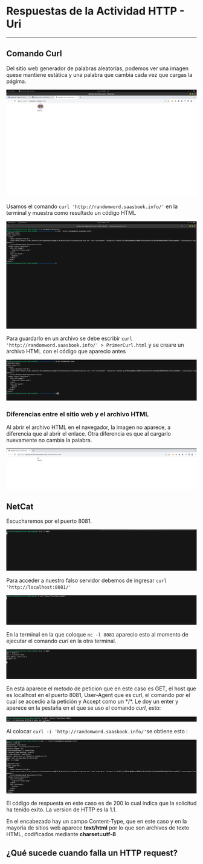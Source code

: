 # Respuestas de la Actividad HTTP - Uri

---

## Comando Curl

Del sitio web generador de palabras aleatorias, podemos ver una imagen quese mantiene estática y una palabra que cambia cada vez que cargas la págima.

![Imagen de la página](SitioWeb.png)

Usamos el comando `curl 'http://randomword.saasbook.info/'` en la terminal y muestra como resultado un código HTML

![Imagen Comando Curl](ComandoCurl.png)

Para guardarlo en un archivo se debe escribir `curl 'http://randomword.saasbook.info/' > PrimerCurl.html` y se creare un archivo HTML con el código que aparecio antes

![Imagen Primer Curl](PrimerCurl.png)

### Diferencias entre el sitio web y el archivo HTML

Al abrir el archivo HTML en el navegador, la imagen no aparece, a diferencia que al abrir el enlace. Otra diferencia es que al cargarlo nuevamente no cambia la palabra.

![Imagen HTML en navegador](htmlEnNavegador.png)

## NetCat

Escucharemos por el puerto 8081.

![Imagen Puerto 8081](Puerto8081.png)

Para acceder a nuestro falso servidor debemos de ingresar `curl 'http://localhost:8081/'`

![Imagen Falso Servidor](FalsoServidor1.png)

En la terminal en la que coloque `nc -l 8081` aparecio esto al momento de ejecutar el comando *curl* en la otra terminal.

![Imagen Falso Servidor nc](FalsoServidor2.png)

En esta aparece el metodo de peticion que en este caso es GET, el host que es localhost en el puerto 8081, User-Agent que es curl, el comando por el cual se accedio a la petición y Accept como un \*/\*. Le doy un enter y aparece en la pestaña en el que se uso el comando *curl*, esto:

![Imagen Falso Servidor 3](FalsoServidor3.png)

Al colocar `curl -i 'http://randomword.saasbook.info/'`se obtiene esto :

![Imagen Encabezados y Cuerpo](EncabezadoCuerpo.png)

El código de respuesta en este caso es de 200 lo cual indica que la solicitud ha tenido exito. La version de HTTP es la 1.1.

En el encabezado hay un campo Content-Type, que en este caso y en la mayoria de sitios web aparece **text/html** por lo que son archivos de texto HTML, codificados mediante **charset=utf-8**

## ¿Qué sucede cuando falla un HTTP request?



